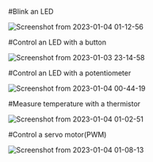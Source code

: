 #Blink an LED

![Screenshot from 2023-01-04 01-12-56](https://user-images.githubusercontent.com/118535010/210376416-c907ba8a-f609-4d09-895a-ed6482d823eb.png)


#Control an LED with a button


![Screenshot from 2023-01-03 23-14-58](https://user-images.githubusercontent.com/118535010/210376671-58525265-957e-47c6-93eb-ae48ba8ca5e3.png)




#Control an LED with a potentiometer


![Screenshot from 2023-01-04 00-44-19](https://user-images.githubusercontent.com/118535010/210376961-96f32696-662a-46e4-975b-23fb51eff743.png)



#Measure temperature with a thermistor




![Screenshot from 2023-01-04 01-02-51](https://user-images.githubusercontent.com/118535010/210377307-c055b678-5115-493b-afe0-e7f6f7d2ef29.png)



#Control a servo motor(PWM)



![Screenshot from 2023-01-04 01-08-13](https://user-images.githubusercontent.com/118535010/210377778-1fa04878-4ac5-4187-9c9a-eb0a839cbcbd.png)

